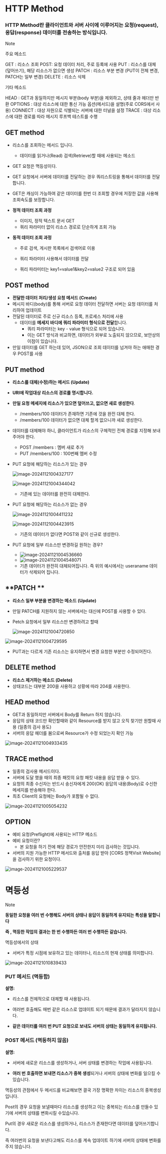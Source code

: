 # HTTP Method

### HTTP Method란 클라이언트와 서버 사이에 이루어지는 요청(request), 응답(response) 데이터를 전송하는 방식입니다.

> [!NOTE]
>
> 주요 메소드
>
> GET : 리소스 조회
> POST:  요청 데이터 처리, 주로 등록에 사용
> PUT : 리소스를 대체(덮어쓰기), 해당 리소스가 없으면 생성
> PATCH : 리소스 부분 변경 (PUT이 전체 변경, PATCH는 일부 변경)
> DELETE : 리소스 삭제
>
> 기타 메소드
>
> HEAD : GET과 동일하지만 메시지 부분(body 부분)을 제외하고, 상태 줄과 헤더만 반환
> OPTIONS : 대상 리소스에 대한 통신 가능 옵션(메서드)을 설명(주로 CORS에서 사용)
> CONNECT : 대상 자원으로 식별되는 서버에 대한 터널을 설정
> TRACE : 대상 리소스에 대한 경로를 따라 메시지 루프백 테스트를 수행



## GET method

- 리소스를 조회하는 메서드 입니다.

  -  데이터를 읽거나(Read) 검색(Retrieve)할 때에 사용되는 메소드

- GET 요청은 멱등성이다.

- GET 요청에서 서버에 데이터를 전달하는 경우 쿼리스트링을 통해서 데이터를 전달합니다.

- GET은 캐싱이 가능하여 같은 데이터를 한번 더 조회할 경우에 저장한 값을 사용해 조회속도를 보장합니다.

- **정적 데이터 조회 과정**

  - 이미지, 정적 텍스트 문서 GET
  - 쿼리 파라미터 없이 리소스 경로로 단순하게 조회 가능

  

- **동적 데이터 조회 과정**

  - 주로 검색, 게시판 목록에서 검색어로 이용

  - 쿼리 파라미터 사용해서 데이터를 전달

  - 쿼리 파라미터는 key1=value1&key2=value2 구조로 되어 있음



## **POST method**

- **전달한 데이터 처리/생성 요청 메서드 (Create)**
- 메시지 바디(body)를 통해 서버로 요청 데이터 전달하면 서버는 요청 데이터를 처리하여 업데이트
- 전달된 데이터로 주로 신규 리소스 등록, 프로세스 처리에 사용
  - 데이터를 **메세지 바디에 쿼리 파라미터 형식으로 전달**합니다.
    - 쿼리 파라미터는 key - value 형식으로 되어 있습니다.
    - 이는 GET 방식과 비교하면, 데이터가 외부로 노출되지 않으므로, 보안상의 이점이 있습니다.
- 만일 데이터를 GET 하는데 있어, JSON으로 조회 데이터를 넘겨야 하는 애매한 경우 POST를 사용



## **PUT method**

- **리소스를 대체(수정)하는 메서드 (Update)**
- **URI에 작업대상 리소스의 경로를 명시합니다.**
- **만일 요청 메세지에 리소스가 있으면 덮어쓰고, 없으면 새로 생성한다**.
  - /members/100 데이터가 존재하면 기존에 것을 완전 대체 한다.
  - /members/100 데이터가 없으면 대체 할게 없으니까 새로 생성한다.

- 데이터를 대체해야 하니, 클라이언트가 리소스의 구체적인 전체 경로를 지정해 보내주어야 한다.
  - POST /members : 멤버 새로 추가
  - PUT /members/100 : 100번째 멤버 수정

- PUT 요청에 해당하는 리소스가 있는 경우

  ![image-20241121004327177](https://github.com/CUCU7103/typora_images/blob/main/image/image-20241121004327177.png)

  ![image-20241121004344042](https://github.com/CUCU7103/typora_images/blob/main/image/image-20241121004344042.png)

  - 기존에 있는 데이터를 완전히 대체한다.

    

- PUT 요청에 해당하는 리소스가 없는 경우

  ![image-20241121004411232](https://github.com/CUCU7103/typora_images/blob/main/image/image-20241121004411232.png)

  ![image-20241121004423915](https://github.com/CUCU7103/typora_images/blob/main/image/image-20241121004423915.png)

  - 기존의 데이터가 없다면 POST와 같이 신규로 생성한다.

- PUT 요청에 일부 리소스만 변경하길 원하는 경우?

  - ![image-20241121004536660](https://github.com/CUCU7103/typora_images/blob/main/image/image-20241121004536660.png)
  - ![image-20241121004548071](https://github.com/CUCU7103/typora_images/blob/main/image/image-20241121004548071.png)
  - 기존 데이터가 완전히 대체되어집니다. 즉 위의 예시에서는 useraname 데이터가 삭제되어 집니다.

## **PATCH **

- **리소스 일부 부분을 변경하는 메소드** **(Update)**

- 만일 PATCH를 지원하지 않는 서버에서는 대신에 POST를 사용할 수 있다.

- Petch 요청에서 일부 리소스만 변경하려고 할때

  ![image-20241121004720850](https://github.com/CUCU7103/typora_images/blob/main/image/image-20241121004720850.png)

![image-20241121004729595](https://github.com/CUCU7103/typora_images/blob/main/image/image-20241121004729595.png)

- PUT과는 다르게 기존 리소스는 유지하면서 변경 요청한 부분만 수정되어진다.

## **DELETE method**

- **리소스 제거하는 메소드 (Delete)**
- 상태코드는 대부분 200을 사용하고 상황에 따라 204를 사용한다.

## HEAD method

- GET과 동일하지만 서버에서 Body를 Return 하지 않습니다.
- 응답의 상태 코드만 확인할때와 같이 Resource를 받지 않고 오직 찾기만 원할때 사용 (일종의 검사 용도)
- 서버의 응답 헤더를 봄으로써 Resource가 수정 되었는지 확인 가능

![image-20241121004933435](https://github.com/CUCU7103/typora_images/blob/main/image/image-20241121004933435.png)



## **TRACE method**

- 일종의 검사용 메서드이다.
- 서버에 도달 했을 때의 최종 패킷의 요청 패킷 내용을 응답 받을 수 있다.
- 요청의 최종 수신자는 반드시 송신자에게 200(OK) 응답의 내용(Body)로 수신한 메세지를 반송해야 한다.
- 최초 Client의 요청에는 Body가 포함될 수 없다.

![image-20241121005054232](https://github.com/CUCU7103/typora_images/blob/main/image/image-20241121005054232.png)



## **OPTION**

- 예비 요청(Preflight)에 사용되는 HTTP 메소드
- 예비 요청이란?
  - 본 요청을 하기 전에 해당 경로가 안전한지 미리 검사하는 것입니다.
- 서버의 지원 가능한 HTTP 메서드와 출처를 응답 받아 [CORS 정책Visit Website]을 검사하기 위한 요청이다.



![image-20241121005229537](https://github.com/CUCU7103/typora_images/blob/main/image/image-20241121005229537.png)



# 멱등성

> [!NOTE]
>
> **동일한 요청을 여러 번 수행해도 서버의 상태나 응답이 동일하게 유지되는 특성을 말합니다**
>
> **즉 , 멱등한 작업의 결과는 한 번 수행하든 여러 번 수행하든 같습니다.**
>
> 멱등성에서의 상태
>
> - 서버가 특정 시점에 보유하고 있는 데이터나, 리소스의 현재 상태를 의미합니다.

![image-20241121010839433](https://github.com/CUCU7103/typora_images/blob/main/image/image-20241121010839433.png)





### **PUT 메서드 (멱등함)**

**설명:** 

- 리소스를 전체적으로 대체할 때 사용됩니다. 
- 여러번 호출해도 매번 같은 리소스로 업데이트 되기 때문에 결과가 달라지지 않습니다.

- **같은 데이터를 여러 번 PUT 요청으로 보내도 서버의 상태는 동일하게 유지됩니다.**



### **POST 메서드 (멱등하지 않음)**

**설명:** 

- 서버에 새로운 리소스를 생성하거나, 서버 상태를 변경하는 작업에 사용됩니다. 

- **여러 번 호출하면 보내면 리소스가 중복 생성**되거나 서버의 상태에 변화를 일으킬 수있습니다.



멱등성의 관점에서 두 메서드를 비교해보면 결국 가장 명확한 차이는 리소스의 중복생성입니다.

Post의 경우 요청을 보낼때마다 리소스를 생성하고 이는 중복되는 리소스를 만들수 있기에 서버의 상태를 변화시킬 수있습니다.

Put의 경우 새로운 리소스를 생성하거나, 리소스가 존재한다면 데이터를 덮어쓰기합니다.

즉 여러번의 요청을 보낸다고해도 리소스를 계속 업데이트 하기에 서버의 상태에 변화를 주지 않습니다.





